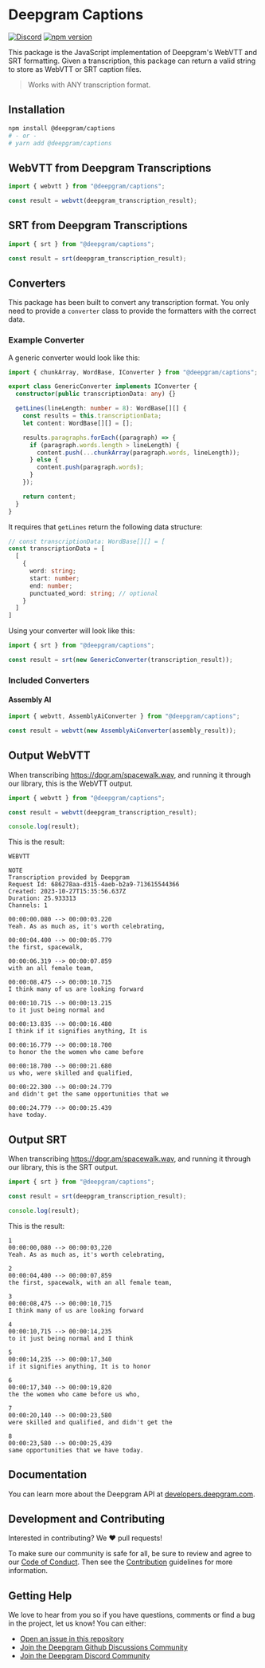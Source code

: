 # Deepgram Captions

 [![Discord](https://dcbadge.vercel.app/api/server/xWRaCDBtW4?style=flat)](https://discord.gg/xWRaCDBtW4) [![npm version](https://badge.fury.io/js/@deepgram%2Fcaptions.svg)](https://badge.fury.io/js/@deepgram%2Fcaptions)

This package is the JavaScript implementation of Deepgram's WebVTT and SRT formatting. Given a transcription, this package can return a valid string to store as WebVTT or SRT caption files.

> Works with ANY transcription format.

## Installation

```bash
npm install @deepgram/captions
# - or -
# yarn add @deepgram/captions
```

## WebVTT from Deepgram Transcriptions

```ts
import { webvtt } from "@deepgram/captions";

const result = webvtt(deepgram_transcription_result);
```

## SRT from Deepgram Transcriptions

```ts
import { srt } from "@deepgram/captions";

const result = srt(deepgram_transcription_result);
```

## Converters

This package has been built to convert any transcription format. You only need to provide a `converter` class to provide the formatters with the correct data.

### Example Converter

A generic converter would look like this:

```ts
import { chunkArray, WordBase, IConverter } from "@deepgram/captions";

export class GenericConverter implements IConverter {
  constructor(public transcriptionData: any) {}

  getLines(lineLength: number = 8): WordBase[][] {
    const results = this.transcriptionData;
    let content: WordBase[][] = [];

    results.paragraphs.forEach((paragraph) => {
      if (paragraph.words.length > lineLength) {
        content.push(...chunkArray(paragraph.words, lineLength));
      } else {
        content.push(paragraph.words);
      }
    });

    return content;
  }
}
```

It requires that `getLines` return the following data structure:

```ts
// const transcriptionData: WordBase[][] = [
const transcriptionData = [
  [
    {
      word: string;
      start: number;
      end: number;
      punctuated_word: string; // optional
    }
  ]
]
```

Using your converter will look like this:

```ts
import { srt } from "@deepgram/captions";

const result = srt(new GenericConverter(transcription_result));
```

### Included Converters

#### Assembly AI

```ts
import { webvtt, AssemblyAiConverter } from "@deepgram/captions";

const result = webvtt(new AssemblyAiConverter(assembly_result));
```

## Output WebVTT

When transcribing https://dpgr.am/spacewalk.wav, and running it through our library, this is the WebVTT output.

```ts
import { webvtt } from "@deepgram/captions";

const result = webvtt(deepgram_transcription_result);

console.log(result);
```

This is the result:

```text
WEBVTT

NOTE
Transcription provided by Deepgram
Request Id: 686278aa-d315-4aeb-b2a9-713615544366
Created: 2023-10-27T15:35:56.637Z
Duration: 25.933313
Channels: 1

00:00:00.080 --> 00:00:03.220
Yeah. As as much as, it's worth celebrating,

00:00:04.400 --> 00:00:05.779
the first, spacewalk,

00:00:06.319 --> 00:00:07.859
with an all female team,

00:00:08.475 --> 00:00:10.715
I think many of us are looking forward

00:00:10.715 --> 00:00:13.215
to it just being normal and

00:00:13.835 --> 00:00:16.480
I think if it signifies anything, It is

00:00:16.779 --> 00:00:18.700
to honor the the women who came before

00:00:18.700 --> 00:00:21.680
us who, were skilled and qualified,

00:00:22.300 --> 00:00:24.779
and didn't get the same opportunities that we

00:00:24.779 --> 00:00:25.439
have today.
```

## Output SRT

When transcribing https://dpgr.am/spacewalk.wav, and running it through our library, this is the SRT output.

```ts
import { srt } from "@deepgram/captions";

const result = srt(deepgram_transcription_result);

console.log(result);
```

This is the result:

```text
1
00:00:00,080 --> 00:00:03,220
Yeah. As as much as, it's worth celebrating,

2
00:00:04,400 --> 00:00:07,859
the first, spacewalk, with an all female team,

3
00:00:08,475 --> 00:00:10,715
I think many of us are looking forward

4
00:00:10,715 --> 00:00:14,235
to it just being normal and I think

5
00:00:14,235 --> 00:00:17,340
if it signifies anything, It is to honor

6
00:00:17,340 --> 00:00:19,820
the the women who came before us who,

7
00:00:20,140 --> 00:00:23,580
were skilled and qualified, and didn't get the

8
00:00:23,580 --> 00:00:25,439
same opportunities that we have today.
```

## Documentation

You can learn more about the Deepgram API at [developers.deepgram.com](https://developers.deepgram.com/docs).

## Development and Contributing

Interested in contributing? We ❤️ pull requests!

To make sure our community is safe for all, be sure to review and agree to our
[Code of Conduct](./.github/CODE_OF_CONDUCT.md). Then see the
[Contribution](./.github/CONTRIBUTING.md) guidelines for more information.

## Getting Help

We love to hear from you so if you have questions, comments or find a bug in the
project, let us know! You can either:

- [Open an issue in this repository](https://github.com/deepgram/[reponame]/issues/new)
- [Join the Deepgram Github Discussions Community](https://github.com/orgs/deepgram/discussions)
- [Join the Deepgram Discord Community](https://discord.gg/xWRaCDBtW4)

[license]: LICENSE.txt
